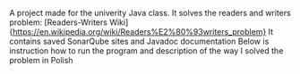 A project made for the univerity Java class.
It solves the readers and writers problem: [Readers-Writers Wiki]{https://en.wikipedia.org/wiki/Readers%E2%80%93writers_problem}
It contains saved SonarQube sites and Javadoc documentation
Below is instruction how to run the program and description of the way I solved the problem in Polish
